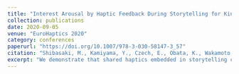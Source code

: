 ```yaml
---
title: "Interest Arousal by Haptic Feedback During Storytelling for Kindergarten Children"
collection: publications
date: 2020-09-05
venue: "EuroHaptics 2020"
category: conferences
paperurl: "https://doi.org/10.1007/978-3-030-58147-3_57"
citation: "Shibasaki, M., Kamiyama, Y., Czech, E., Obata, K., Wakamoto, Y., Kishi, K., Hasegawa, T., Tsuchiya, S., Matsuda, S., & Minamizawa, K. (2020). Interest arousal by haptic feedback during storytelling for kindergarten children. In EuroHaptics 2020 (pp. 518–526). https://doi.org/10.1007/978-3-030-58147-3_57"
excerpt: "We demonstrate that shared haptics embedded in storytelling can increase engagement in young children, suggesting design opportunities for playful, educational HCI."
---
```

